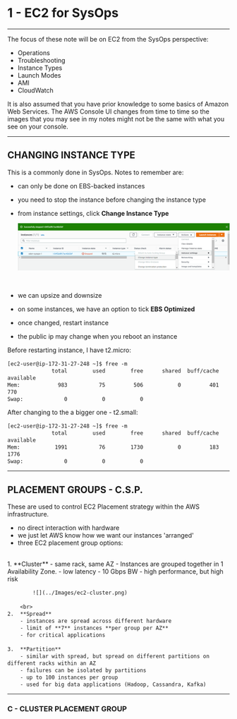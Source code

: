 <!-- 2021-01-27 06:03:44 -->

# 1 - EC2 for SysOps #
________________________________________________

The focus of these note will be on EC2 from the SysOps perspective:

- Operations
- Troubleshooting
- Instance Types
- Launch Modes
- AMI
- CloudWatch

It is also assumed that you have prior knowledge to some basics of Amazon Web Services. The  AWS Console UI changes from time to time so the images that you may see in my notes might not be the same with what you see on your console.
________________________________________________

## CHANGING INSTANCE TYPE ##

This is a commonly done in SysOps. Notes to remember are:
- can only be done on EBS-backed instances
- you need to stop the instance before changing the instance type
- from instance settings, click **Change Instance Type** 
  <br>

    ![](../Images/ec2-change-instance-type.png)

  <br>
- we can upsize and downsize
- on some instances, we have an option to tick **EBS Optimized**
- once changed, restart instance
- the public ip may change when you reboot an instance

Before restarting instance, I have t2.micro:

    [ec2-user@ip-172-31-27-248 ~]$ free -m
                  total        used        free      shared  buff/cache   available
    Mem:            983          75         506           0         401         770
    Swap:             0           0           0

After changing to the a bigger one - t2.small:

    [ec2-user@ip-172-31-27-248 ~]$ free -m
                  total        used        free      shared  buff/cache   available
    Mem:           1991          76        1730           0         183        1776
    Swap:             0           0           0

________________________________________________

## PLACEMENT GROUPS - C.S.P. ##

These are used to control EC2 Placement strategy within the AWS infrastructure.

- no direct interaction with hardware
- we just let AWS know how we want our instances 'arranged'
- three EC2 placement group options:
<br>
    1.  **Cluster**
        - same rack, same AZ
        - Instances are grouped together in 1 Availability Zone.
        - low latency - 10 Gbps BW 
        - high performance, but high risk
        <br>
            
            ![](../Images/ec2-cluster.png)

        <br>
    2.  **Spread**
        - instances are spread across different hardware
        - limit of **7** instances **per group per AZ**
        - for critical applications

    3.  **Partition**
        - similar with spread, but spread on different partitions on different racks within an AZ
        - failures can be isolated by partitions
        - up to 100 instances per group
        - used for big data applications (Hadoop, Cassandra, Kafka)

________________________________________________

### C - CLUSTER PLACEMENT GROUP ###